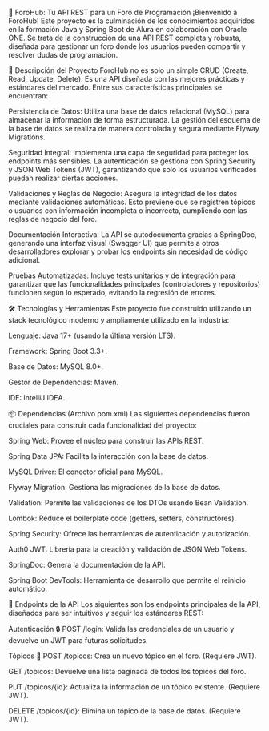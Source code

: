 🚀 ForoHub: Tu API REST para un Foro de Programación
¡Bienvenido a ForoHub! Este proyecto es la culminación de los conocimientos adquiridos en la formación Java y Spring Boot de Alura en colaboración con Oracle ONE. Se trata de la construcción de una API REST completa y robusta, diseñada para gestionar un foro donde los usuarios pueden compartir y resolver dudas de programación.

📝 Descripción del Proyecto
ForoHub no es solo un simple CRUD (Create, Read, Update, Delete). Es una API diseñada con las mejores prácticas y estándares del mercado. Entre sus características principales se encuentran:

Persistencia de Datos: Utiliza una base de datos relacional (MySQL) para almacenar la información de forma estructurada. La gestión del esquema de la base de datos se realiza de manera controlada y segura mediante Flyway Migrations.

Seguridad Integral: Implementa una capa de seguridad para proteger los endpoints más sensibles. La autenticación se gestiona con Spring Security y JSON Web Tokens (JWT), garantizando que solo los usuarios verificados puedan realizar ciertas acciones.

Validaciones y Reglas de Negocio: Asegura la integridad de los datos mediante validaciones automáticas. Esto previene que se registren tópicos o usuarios con información incompleta o incorrecta, cumpliendo con las reglas de negocio del foro.

Documentación Interactiva: La API se autodocumenta gracias a SpringDoc, generando una interfaz visual (Swagger UI) que permite a otros desarrolladores explorar y probar los endpoints sin necesidad de código adicional.

Pruebas Automatizadas: Incluye tests unitarios y de integración para garantizar que las funcionalidades principales (controladores y repositorios) funcionen según lo esperado, evitando la regresión de errores.

🛠️ Tecnologías y Herramientas
Este proyecto fue construido utilizando un stack tecnológico moderno y ampliamente utilizado en la industria:

Lenguaje: Java 17+ (usando la última versión LTS).

Framework: Spring Boot 3.3+.

Base de Datos: MySQL 8.0+.

Gestor de Dependencias: Maven.

IDE: IntelliJ IDEA.

📦 Dependencias (Archivo pom.xml)
Las siguientes dependencias fueron cruciales para construir cada funcionalidad del proyecto:

Spring Web: Provee el núcleo para construir las APIs REST.

Spring Data JPA: Facilita la interacción con la base de datos.

MySQL Driver: El conector oficial para MySQL.

Flyway Migration: Gestiona las migraciones de la base de datos.

Validation: Permite las validaciones de los DTOs usando Bean Validation.

Lombok: Reduce el boilerplate code (getters, setters, constructores).

Spring Security: Ofrece las herramientas de autenticación y autorización.

Auth0 JWT: Librería para la creación y validación de JSON Web Tokens.

SpringDoc: Genera la documentación de la API.

Spring Boot DevTools: Herramienta de desarrollo que permite el reinicio automático.

🔗 Endpoints de la API
Los siguientes son los endpoints principales de la API, diseñados para ser intuitivos y seguir los estándares REST:

Autenticación 🔒
POST /login: Valida las credenciales de un usuario y devuelve un JWT para futuras solicitudes.

Tópicos 💬
POST /topicos: Crea un nuevo tópico en el foro. (Requiere JWT).

GET /topicos: Devuelve una lista paginada de todos los tópicos del foro.

PUT /topicos/{id}: Actualiza la información de un tópico existente. (Requiere JWT).

DELETE /topicos/{id}: Elimina un tópico de la base de datos. (Requiere JWT).
